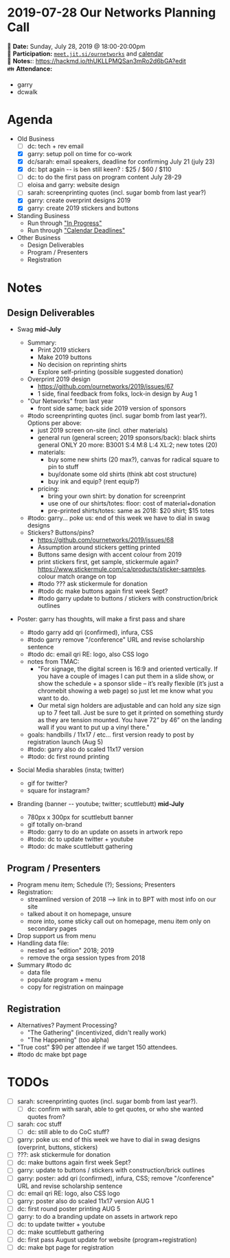 # 2019-07-28 Our Networks Planning Call

:date: **Date:** Sunday, July 28, 2019 @ 18:00-20:00pm  
:raising_hand: **Participation:** [`meet.jit.si/ournetworks`](https://meet.jit.si/ournetworks) and [calendar](https://calendar.google.com/calendar/embed?src=aers7atolh0uurlfmkoki9kikg%40group.calendar.google.com&ctz=America%2FToronto)  
:notebook: **Notes:**: https://hackmd.io/thUKLLPMQSan3mRo2d6bGA?edit  
:family: **Attendance:**
- garry
- dcwalk

# Agenda

- Old Business
    - [ ] dc: tech + rev email
    - [x] garry: setup poll on time for co-work
    - [x] dc/sarah: email speakers, deadline for confirming July 21 (july 23)
    - [x] dc: bpt again -- is ben still keen? : $25 / $60 / $110
    - [ ] dc: to do the first pass on program content July 28-29
    - [ ] eloisa and garry: website design
    - [ ] sarah: screenprinting quotes (incl. sugar bomb from last year?) 
    - [x] garry: create overprint designs 2019
    - [x] garry: create 2019 stickers and buttons
- Standing Business
  - Run through ["In Progress"](https://github.com/ournetworks/2019/projects/1)
  - Run through ["Calendar Deadlines"](https://calendar.google.com/calendar/embed?src=aers7atolh0uurlfmkoki9kikg%40group.calendar.google.com&ctz=America%2FToronto)
- Other Business
    - Design Deliverables
    - Program / Presenters
    - Registration

# Notes

## Design Deliverables

- Swag **mid-July**
    - Summary:
        - Print 2019 stickers
        - Make 2019 buttons
        - No decision on reprinting shirts
        - Explore self-printing (possible suggested donation)
    - Overprint 2019 design
        - https://github.com/ournetworks/2019/issues/67
        - 1 side, final feedback from folks, lock-in design by Aug 1
    - "Our Networks" from last year
        - front side same; back side 2019 version of sponsors
    - #todo screenprinting quotes (incl. sugar bomb from last year?). Options per above:
        - just 2019 screen on-site (incl. other materials)
        - general run (general screen; 2019 sponsors/back): black shirts general ONLY 20 more: B3001 S:4 M:8 L:4 XL:2; new totes (20)
        - materials:
            - buy some new shirts (20 max?), canvas for radical square to pin to stuff
            - buy/donate some old shirts (think abt cost structure)
            - buy ink and equip? (rent equip?)
        - pricing:
            - bring your own shirt: by donation for screenprint
            - use one of our shirts/totes: floor: cost of material+donation
            - pre-printed shirts/totes: same as 2018: $20 shirt; $15 totes
    - #todo: garry... poke us: end of this week we have to dial in swag designs 
    - Stickers? Buttons/pins?
        - https://github.com/ournetworks/2019/issues/68
        - Assumption around stickers getting printed
        - Buttons same design with accent colour from 2019
        - print stickers first, get sample, stickermule again? https://www.stickermule.com/ca/products/sticker-samples. colour match orange on top
        - #todo ??? ask stickermule for donation
        - #todo dc make buttons again first week Sept?
        - #todo garry update to buttons / stickers with construction/brick outlines

- Poster: garry has thoughts, will make a first pass and share
    - #todo garry add qri (confirmed), infura, CSS
    - #todo garry remove "/conference" URL and revise scholarship sentence
    - #todo dc: email qri RE: logo, also CSS logo
    - notes from TMAC: 
        - "For signage, the digital screen is 16:9 and oriented vertically. If you have a couple of images I can put them in a slide show, or show the schedule + a sponsor slide – it’s really flexible (it’s just a chromebit showing a web page) so just let me know what you want to do.
        - Our metal sign holders are adjustable and can hold any size sign up to 7 feet tall. Just be sure to get it printed on something sturdy as they are tension mounted. You have 72” by 46” on the landing wall if you want to put up a vinyl there."
    - goals: handbills / 11x17 / etc... first version ready to post by registration launch (Aug 5)
    - #todo: garry also do scaled 11x17 version
    - #todo: dc first round printing
- Social Media sharables (insta; twitter)
    - gif for twitter?
    - square for instagram?
- Branding (banner -- youtube; twitter; scuttlebutt) **mid-July**
    - 780px x 300px for scuttlebutt banner
    - gif totally on-brand
    - #todo: garry to do an update on assets in artwork repo
    - #todo: dc to update twitter + youtube
    - #todo: dc make scuttlebutt gathering

## Program / Presenters

- Program menu item; Schedule (?); Sessions; Presenters
- Registration: 
    - streamlined version of 2018 --> link in to BPT with most info on our site
    - talked about it on homepage, unsure
    - more into, some sticky call out on homepage, menu item only on secondary pages 
- Drop support us from menu
- Handling data file:
    - nested as "edition" 2018; 2019
    - remove the orga session types from 2018
- Summary #todo dc
    - data file
    - populate program + menu
    - copy for registration on mainpage

## Registration

- Alternatives? Payment Processing?
    - "The Gathering" (incentivized, didn't really work)
    - "The Happening" (too alpha)
- "True cost" $90 per attendee if we target 150 attendees.
- #todo dc make bpt page

# TODOs

- [ ] sarah: screenprinting quotes (incl. sugar bomb from last year?). 
    - [ ] dc: confirm with sarah, able to get quotes, or who she wanted quotes from?
- [ ] sarah: coc stuff
    - [ ] dc: still able to do CoC stuff?
- [ ] garry: poke us: end of this week we have to dial in swag designs (overprint, buttons, stickers) 
- [ ] ???: ask stickermule for donation
- [ ] dc: make buttons again first week Sept?
- [ ] garry: update to buttons / stickers with construction/brick outlines
- [ ] garry: poster: add qri (confirmed), infura, CSS; remove "/conference" URL and revise scholarship sentence
- [ ] dc: email qri RE: logo, also CSS logo
- [ ] garry: poster also do scaled 11x17 version AUG 1
- [ ] dc: first round poster printing AUG 5
- [ ] garry: to do a branding update on assets in artwork repo
- [ ] dc: to update twitter + youtube
- [ ] dc: make scuttlebutt gathering
- [ ] dc: first pass August update for website (program+registration)
- [ ] dc: make bpt page for registration

